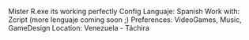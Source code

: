 Mister R.exe its working perfectly
Config
Languaje: Spanish
Work with: Zcript (more lenguaje coming soon ;)
Preferences: VideoGames, Music, GameDesign
Location: Venezuela - Táchira
